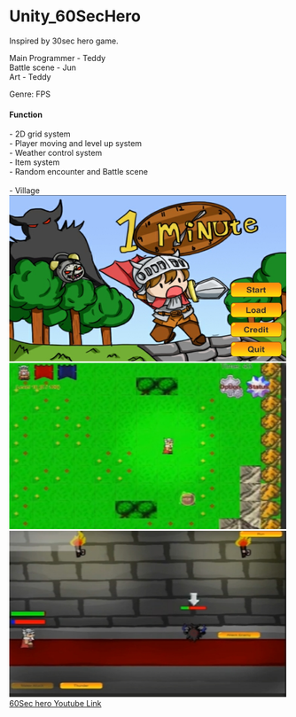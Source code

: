 # Unity_60SecHero
Inspired by 30sec hero game.

Main Programmer - Teddy<br>
Battle scene - Jun<br>
Art - Teddy<br>

Genre: FPS<br>

<h4>Function</h4>
- 2D grid system<br>
- Player moving and level up system<br>
- Weather control system<br>
- Item system<br>
- Random encounter and Battle scene<br><br>
- Village

<img src="https://github.com/TeddyUm/Unity_60SecHero/blob/main/1677107066748.jpg" width="500" height="300">
<img src="https://github.com/TeddyUm/Unity_60SecHero/blob/main/1677108325220.jpg" width="500" height="300">
<img src="https://github.com/TeddyUm/Unity_60SecHero/blob/main/1677108458969.jpg" width="500" height="300">
<a href="https://www.youtube.com/watch?v=zv7DLtrc49I">60Sec hero Youtube Link</a>
